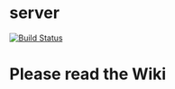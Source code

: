 # server
[![Build Status](https://dev.azure.com/385109/Travel%20Manager/_apis/build/status/travel-manager.server?branchName=master)](https://dev.azure.com/385109/Travel%20Manager/_build/latest?definitionId=7&branchName=master)

# Please read the Wiki
